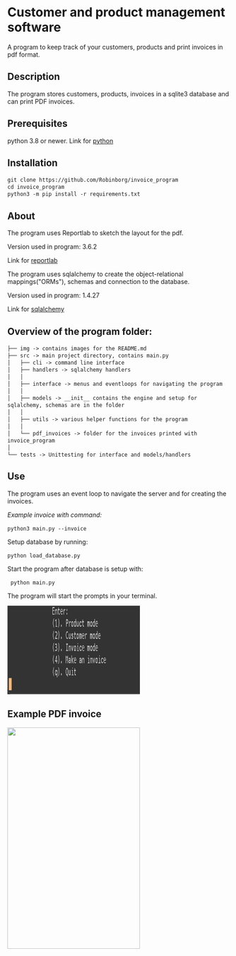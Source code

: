 # Customer and product management software
A program to keep track of your customers, products and print invoices in pdf format.
## Description
The program stores customers, products, invoices in a sqlite3 database and can print PDF invoices. 
## Prerequisites 
python 3.8 or newer. Link for [python](https://www.python.org/downloads/)
## Installation
    git clone https://github.com/Robinborg/invoice_program
    cd invoice_program
    python3 -m pip install -r requirements.txt
    
## About
The program uses Reportlab to sketch the layout for the pdf. 

Version used in program: 3.6.2

Link for [reportlab](https://www.reportlab.com)

The program uses sqlalchemy to create the object-relational mappings("ORMs"), schemas and connection to the database. 

Version used in program: 1.4.27

Link for [sqlalchemy](https://www.sqlalchemy.org)

## Overview of the program folder:
```
├── img -> contains images for the README.md
├── src -> main project directory, contains main.py
│   ├── cli -> command line interface
│   ├── handlers -> sqlalchemy handlers
│   │
│   ├── interface -> menus and eventloops for navigating the program 
│   │ 
│   ├── models -> __init__ contains the engine and setup for sqlalchemy, schemas are in the folder 
│   │ 
│   ├── utils -> various helper functions for the program 
│   │ 
│   └── pdf_invoices -> folder for the invoices printed with invoice_program 
│
└── tests -> Unittesting for interface and models/handlers
```
## Use
The program uses an event loop to navigate the server and for creating the invoices.

*Example invoice with command:*
    
    python3 main.py --invoice

Setup database by running:
    
    python load_database.py
 
Start the program after database is setup with:
     
     python main.py 
     
The program will start the prompts in your terminal.

<img src= "https://github.com/Robinborg/invoice_program/blob/main/img/Screenshot%202022-01-06%20at%2014.59.17.png?raw=true" width="300" height="200"/>

## Example PDF invoice

<img src= "https://github.com/Robinborg/images/blob/main/Screenshot%202021-11-12%20at%2017.42.41.png?raw=true" width="300" height="500"/>

